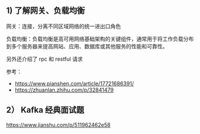 ## 1) 了解网关、负载均衡

网关：连接，分离不同区域网络的统一进出口角色

负载均衡：负载均衡是高可用网络基础架构的关键组件，通常用于将工作负载分布到多个服务器来提高网站、应用、数据库或其他服务的性能和可靠性。

另外还介绍了 rpc 和 restful 请求

参考：
- https://www.pianshen.com/article/17721686391/
- https://zhuanlan.zhihu.com/p/32841479

## 2） Kafka 经典面试题

https://www.jianshu.com/p/511962462e58
